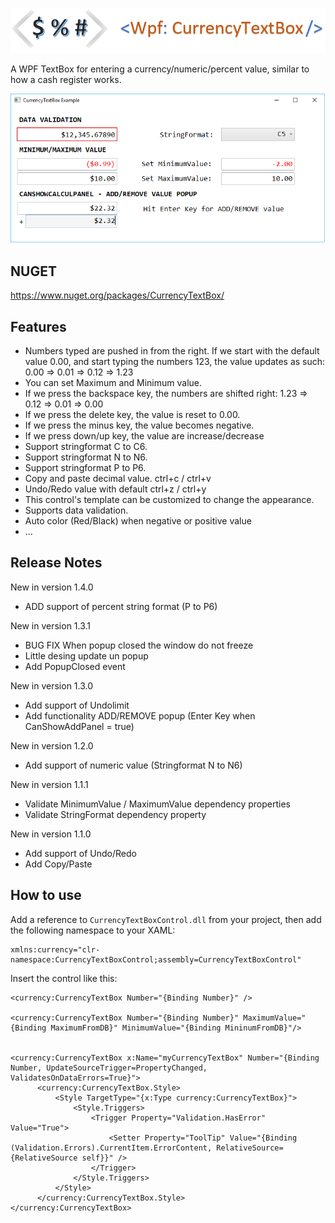 ![example](Logo.png?raw=true)


A WPF TextBox for entering a currency/numeric/percent value, similar to how a cash register works.

![example](CurrencyTextBoxSample.png?raw=true)

## NUGET
https://www.nuget.org/packages/CurrencyTextBox/

## Features
- Numbers typed are pushed in from the right. If we start with the default value 0.00, and start typing the numbers 123, the value updates as such: 0.00 => 0.01 => 0.12 => 1.23
- You can set Maximum and Minimum value.
- If we press the backspace key, the numbers are shifted right: 1.23 => 0.12 => 0.01 => 0.00
- If we press the delete key, the value is reset to 0.00.
- If we press the minus key, the value becomes negative.
- If we press down/up key, the value are increase/decrease
- Support stringformat C to C6.
- Support stringformat N to N6.
- Support stringformat P to P6.
- Copy and paste decimal value. ctrl+c / ctrl+v
- Undo/Redo value with default ctrl+z / ctrl+y
- This control's template can be customized to change the appearance.
- Supports data validation.
- Auto color (Red/Black) when negative or positive value 
- ...

## Release Notes
New in version 1.4.0
- ADD support of percent string format (P to P6)

New in version 1.3.1
- BUG FIX When popup closed the window do not freeze
- Little desing update un popup
- Add PopupClosed event

New in version 1.3.0 
- Add support of Undolimit
- Add functionality ADD/REMOVE popup (Enter Key when CanShowAddPanel = true) 

New in version 1.2.0 
- Add support of numeric value (Stringformat N to N6) 

New in version 1.1.1 
- Validate MinimumValue / MaximumValue dependency properties 
- Validate StringFormat dependency property 

New in version 1.1.0 
- Add support of Undo/Redo 
- Add Copy/Paste

## How to use
Add a reference to `CurrencyTextBoxControl.dll` from your project, then add the following namespace to your XAML:

```xaml
xmlns:currency="clr-namespace:CurrencyTextBoxControl;assembly=CurrencyTextBoxControl"
```

Insert the control like this:

```xaml
<currency:CurrencyTextBox Number="{Binding Number}" />

<currency:CurrencyTextBox Number="{Binding Number}" MaximumValue="{Binding MaximumFromDB}" MinimumValue="{Binding MininumFromDB}"/>


<currency:CurrencyTextBox x:Name="myCurrencyTextBox" Number="{Binding Number, UpdateSourceTrigger=PropertyChanged, ValidatesOnDataErrors=True}">
      <currency:CurrencyTextBox.Style>
          <Style TargetType="{x:Type currency:CurrencyTextBox}">
              <Style.Triggers>
                  <Trigger Property="Validation.HasError" Value="True">
                      <Setter Property="ToolTip" Value="{Binding (Validation.Errors).CurrentItem.ErrorContent, RelativeSource={RelativeSource self}}" />
                  </Trigger>
              </Style.Triggers>
          </Style>
      </currency:CurrencyTextBox.Style>
</currency:CurrencyTextBox>
```

